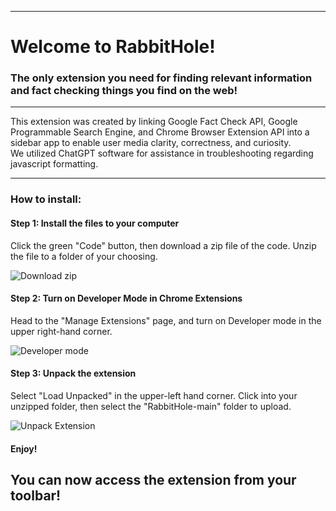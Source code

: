 ------------------------------------------------------------------------------------

# Welcome to RabbitHole!
### The only extension you need for finding relevant information and fact checking things you find on the web!

------------------------------------------------------------------------------------

This extension was created by linking Google Fact Check API, Google Programmable Search Engine, and Chrome Browser Extension API into a sidebar app to enable user media clarity, correctness, and curiosity. <br>
We utilized ChatGPT software for assistance in troubleshooting regarding javascript formatting.

------------------------------------------------------------------------------------

### How to install:
#### Step 1: Install the files to your computer
Click the green "Code" button, then download a zip file of the code. Unzip the file to a folder of your choosing.

![Download zip](https://cdn.discordapp.com/attachments/1170156678189158410/1170661577515606036/Screenshot_1.png?ex=6559da8d&is=6547658d&hm=c5acc51624aab781d31dcc6638e839c4755130d099ed1b6419007d1086c07e64&)

#### Step 2: Turn on Developer Mode in Chrome Extensions
Head to the "Manage Extensions" page, and turn on Developer mode in the upper right-hand corner.

![Developer mode](https://cdn.discordapp.com/attachments/1170156678189158410/1170662346847420477/Screenshot_3.png?ex=6559db45&is=65476645&hm=32148ce7a015dd4d31c418c6ccbc2aa2b580e9c11428c1fb84931b1567b5bfcf&)

#### Step 3: Unpack the extension
Select "Load Unpacked" in the upper-left hand corner. Click into your unzipped folder, then select the "RabbitHole-main" folder to upload.

![Unpack Extension](https://cdn.discordapp.com/attachments/1170156678189158410/1170663445239169095/Screenshot_4.png?ex=6559dc4b&is=6547674b&hm=4571f69c5e9771a89cfc748c7fdafe2948227f9dc46a91c94bd5a4739259a9f0&)

#### Enjoy!
You can now access the extension from your toolbar!
------------------------------------------------------------------------------------
